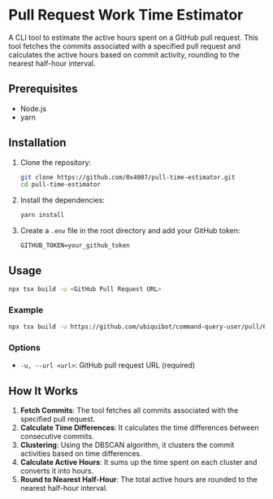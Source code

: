 # Pull Request Work Time Estimator

A CLI tool to estimate the active hours spent on a GitHub pull request. This tool fetches the commits associated with a specified pull request and calculates the active hours based on commit activity, rounding to the nearest half-hour interval.

## Prerequisites

- Node.js
- yarn

## Installation

1. Clone the repository:

   ```sh
   git clone https://github.com/0x4007/pull-time-estimator.git
   cd pull-time-estimator
   ```

2. Install the dependencies:

   ```sh
   yarn install
   ```

3. Create a `.env` file in the root directory and add your GitHub token:
   ```
   GITHUB_TOKEN=your_github_token
   ```

## Usage

```sh
npx tsx build -u <GitHub Pull Request URL>
```

### Example

```sh
npx tsx build -u https://github.com/ubiquibot/command-query-user/pull/6
```

### Options

- `-u, --url <url>`: GitHub pull request URL (required)

## How It Works

1. **Fetch Commits**: The tool fetches all commits associated with the specified pull request.
2. **Calculate Time Differences**: It calculates the time differences between consecutive commits.
3. **Clustering**: Using the DBSCAN algorithm, it clusters the commit activities based on time differences.
4. **Calculate Active Hours**: It sums up the time spent on each cluster and converts it into hours.
5. **Round to Nearest Half-Hour**: The total active hours are rounded to the nearest half-hour interval.
